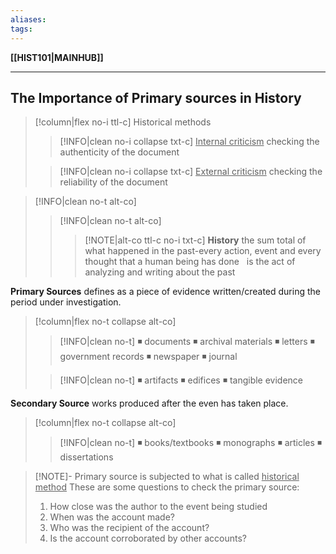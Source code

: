 ```yaml
---
aliases:
tags:
---
```

**[[HIST101|MAINHUB]]**

---
## The Importance of Primary sources in History
>[!column|flex no-i ttl-c] Historical methods
>>[!INFO|clean no-i collapse txt-c] <u>Internal criticism</u>
>> checking the authenticity of the document
>
>>[!INFO|clean no-i collapse txt-c] <u>External criticism</u>
>> checking the reliability of the document

>[!INFO|clean no-t alt-co]
>>[!INFO|clean no-t alt-co]
>>>[!NOTE|alt-co ttl-c no-i txt-c] **History**
>>> the sum total of what happened in the past-every action, event and every thought that a human being has done
>>> &nbsp;
>>> is the act of analyzing and writing about the past

**Primary Sources**
defines as a piece of evidence written/created during the period under investigation.
>[!column|flex no-t collapse alt-co]
>>[!INFO|clean no-t]
>> ◾ documents
>> ◾ archival materials
>> ◾ letters
>> ◾ government records
>> ◾ newspaper
>> ◾ journal
>
>>[!INFO|clean no-t]
>> ◾ artifacts
>> ◾ edifices
>> ◾ tangible evidence

**Secondary Source**
works produced after the even has taken place.
>[!column|flex no-t collapse alt-co]
>>[!INFO|clean no-t]
>> ◾ books/textbooks
>> ◾ monographs
>> ◾ articles
>> ◾ dissertations

>[!NOTE]- Primary source is subjected to what is called <u>historical method</u>
> These are some questions to check the primary source:
>1. How close was the author to the event being studied
>2. When was the account made?
>3. Who was the recipient of the account?
>4. Is the account corroborated by other accounts?